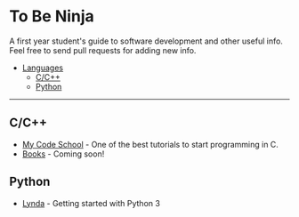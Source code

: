 # To Be Ninja

A first year student's guide to software development and other useful info. Feel free to send pull requests for adding new info.

- [Languages]()
    - [C/C++](#c-c++)
    - [Python](#python)

- - -


## C/C++

* [My Code School](https://www.youtube.com/watch?v=AWliApDc61w&list=PL2_aWCzGMAwLSqGsERZGXGkA5AfMhcknE) - One of the best tutorials to start programming in C. 
* [Books]() - Coming soon!


## Python

* [Lynda](https://www.lynda.com/Python-tutorials/Python-3-Essential-Training/62226-2.html) - Getting started with Python 3